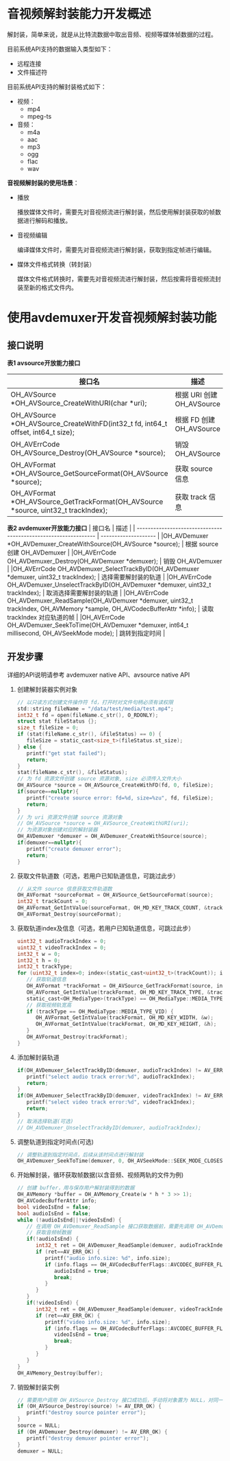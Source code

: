 # 音视频解封装能力开发概述

解封装，简单来说，就是从比特流数据中取出音频、视频等媒体帧数据的过程。

目前系统API支持的数据输入类型如下：

- 远程连接
- 文件描述符

目前系统API支持的解封装格式如下：

- 视频：
  - mp4
  - mpeg-ts
- 音频：
  - m4a
  - aac
  - mp3
  - ogg
  - flac
  - wav

**音视频解封装的使用场景**：

- 播放
  
  播放媒体文件时，需要先对音视频流进行解封装，然后使用解封装获取的帧数据进行解码和播放。

- 音视频编辑
  
  编译媒体文件时，需要先对音视频流进行解封装，获取到指定帧进行编辑。

- 媒体文件格式转换（转封装）

  媒体文件格式转换时，需要先对音视频流进行解封装，然后按需将音视频流封装至新的格式文件内。

# 使用avdemuxer开发音视频解封装功能

## 接口说明

**表1 avsource开放能力接口**

| 接口名                                                       | 描述                 |
| ------------------------------------------------------------ | -------------------- |
| OH_AVSource *OH_AVSource_CreateWithURI(char *uri);  | 根据 URI 创建 OH_AVSource       |
| OH_AVSource *OH_AVSource_CreateWithFD(int32_t fd, int64_t offset, int64_t size);   | 根据 FD 创建OH_AVSource       |
| OH_AVErrCode OH_AVSource_Destroy(OH_AVSource *source);    | 销毁 OH_AVSource       |
| OH_AVFormat *OH_AVSource_GetSourceFormat(OH_AVSource *source);   | 获取 source 信息       |
| OH_AVFormat *OH_AVSource_GetTrackFormat(OH_AVSource *source, uint32_t trackIndex);    | 获取 track 信息       |

**表2 avdemuxer开放能力接口**
| 接口名                                                       | 描述                 |
| --------------------------------------------------------------- | -------------------- |
|OH_AVDemuxer *OH_AVDemuxer_CreateWithSource(OH_AVSource *source);    | 根据 source 创建 OH_AVDemuxer       |
|OH_AVErrCode OH_AVDemuxer_Destroy(OH_AVDemuxer *demuxer);    | 销毁 OH_AVDemuxer       |
|OH_AVErrCode OH_AVDemuxer_SelectTrackByID(OH_AVDemuxer *demuxer, uint32_t trackIndex);    | 选择需要解封装的轨道      |
|OH_AVErrCode OH_AVDemuxer_UnselectTrackByID(OH_AVDemuxer *demuxer, uint32_t trackIndex);    | 取消选择需要解封装的轨道       |
|OH_AVErrCode OH_AVDemuxer_ReadSample(OH_AVDemuxer *demuxer, uint32_t trackIndex, OH_AVMemory *sample, OH_AVCodecBufferAttr *info);    | 读取 trackIndex 对应轨道的帧     |
|OH_AVErrCode OH_AVDemuxer_SeekToTime(OH_AVDemuxer *demuxer, int64_t millisecond, OH_AVSeekMode mode);    | 跳转到指定时间       |


## 开发步骤

详细的API说明请参考 avdemuxer native API、avsource native API

1. 创建解封装器实例对象

   ``` c
   // 以只读方式创建文件操作符 fd，打开时对文件句柄必须有读权限
   std::string fileName = "/data/test/media/test.mp4";
   int32_t fd = open(fileName.c_str(), O_RDONLY);
   struct stat fileStatus {};
   size_t fileSize = 0;
   if (stat(fileName.c_str(), &fileStatus) == 0) {
      fileSize = static_cast<size_t>(fileStatus.st_size);
   } else {
      printf("get stat failed");
      return;
   }
   stat(fileName.c_str(), &fileStatus);
   // 为 fd 资源文件创建 source 资源对象, size 必须传入文件大小
   OH_AVSource *source = OH_AVSource_CreateWithFD(fd, 0, fileSize);
   if(source==nullptr){
      printf("create source error: fd=%d, size=%zu", fd, fileSize);
      return;
   }
   // 为 uri 资源文件创建 source 资源对象
   // OH_AVSource *source = OH_AVSource_CreateWithURI(uri);
   // 为资源对象创建对应的解封装器
   OH_AVDemuxer *demuxer = OH_AVDemuxer_CreateWithSource(source);
   if(demuxer==nullptr){
      printf("create demuxer error");
      return;
   }
   ```



2. 获取文件轨道数（可选，若用户已知轨道信息，可跳过此步）

   ``` c
   // 从文件 source 信息获取文件轨道数
   OH_AVFormat *sourceFormat = OH_AVSource_GetSourceFormat(source);
   int32_t trackCount = 0;
   OH_AVFormat_GetIntValue(sourceFormat, OH_MD_KEY_TRACK_COUNT, &trackCount);
   OH_AVFormat_Destroy(sourceFormat);
   ```

   

3. 获取轨道index及信息（可选，若用户已知轨道信息，可跳过此步）

   ``` c
   uint32_t audioTrackIndex = 0;
   uint32_t videoTrackIndex = 0;
   int32_t w = 0;
   int32_t h = 0;
   int32_t trackType;
   for (uint32_t index=0; index<(static_cast<uint32_t>(trackCount)); index++) {
      // 获取轨道信息
      OH_AVFormat *trackFormat = OH_AVSource_GetTrackFormat(source, index);
      OH_AVFormat_GetIntValue(trackFormat, OH_MD_KEY_TRACK_TYPE, &trackType);
      static_cast<OH_MediaType>(trackType) == OH_MediaType::MEDIA_TYPE_AUD ? audioTrackIndex=index : videoTrackIndex=index;
      // 获取视频轨宽高
      if (trackType == OH_MediaType::MEDIA_TYPE_VID) {
         OH_AVFormat_GetIntValue(trackFormat, OH_MD_KEY_WIDTH, &w);
         OH_AVFormat_GetIntValue(trackFormat, OH_MD_KEY_HEIGHT, &h);
      }
      OH_AVFormat_Destroy(trackFormat);
   }
   ```

   

4. 添加解封装轨道

   ``` c
   if(OH_AVDemuxer_SelectTrackByID(demuxer, audioTrackIndex) != AV_ERR_OK){
      printf("select audio track error:%d", audioTrackIndex);
      return;
   }
   if(OH_AVDemuxer_SelectTrackByID(demuxer, videoTrackIndex) != AV_ERR_OK){
      printf("select video track error:%d", videoTrackIndex);
      return;
   }
   // 取消选择轨道(可选)
   // OH_AVDemuxer_UnselectTrackByID(demuxer, audioTrackIndex);
   ```



5. 调整轨道到指定时间点(可选)

   ``` c
   // 调整轨道到指定时间点，后续从该时间点进行解封装
   OH_AVDemuxer_SeekToTime(demuxer, 0, OH_AVSeekMode::SEEK_MODE_CLOSEST_SYNC);
   ```

6. 开始解封装，循环获取帧数据(以含音频、视频两轨的文件为例)

   ``` c
   // 创建 buffer，用与保存用户解封装得到的数据
   OH_AVMemory *buffer = OH_AVMemory_Create(w * h * 3 >> 1);
   OH_AVCodecBufferAttr info;
   bool videoIsEnd = false;
   bool audioIsEnd = false;
   while (!audioIsEnd||!videoIsEnd) {
      // 在调用 OH_AVDemuxer_ReadSample 接口获取数据前，需要先调用 OH_AVDemuxer_SelectTrackByID 选中需要获取数据的轨道
      // 获取音频帧数据
      if(!audioIsEnd) {
         int32_t ret = OH_AVDemuxer_ReadSample(demuxer, audioTrackIndex, buffer, &info);
         if (ret==AV_ERR_OK) {
            printf("audio info.size: %d", info.size);
            if (info.flags == OH_AVCodecBufferFlags::AVCODEC_BUFFER_FLAGS_EOS) {
               audioIsEnd = true;
               break;
            }
         }
      }
      if(!videoIsEnd) {
         int32_t ret = OH_AVDemuxer_ReadSample(demuxer, videoTrackIndex, buffer, &info);
         if (ret==AV_ERR_OK) {
            printf("video info.size: %d", info.size);
            if (info.flags == OH_AVCodecBufferFlags::AVCODEC_BUFFER_FLAGS_EOS) {
               videoIsEnd = true;
               break;
            }
         }
      }
   }
   OH_AVMemory_Destroy(buffer);
   ```

   

7. 销毁解封装实例

   ``` c
   // 需要用户调用 OH_AVSource_Destroy 接口成功后，手动将对象置为 NULL，对同一对象重复调用 OH_AVSource_Destroy 会导致程序错误
   if (OH_AVSource_Destroy(source) != AV_ERR_OK) {
      printf("destroy source pointer error");
   }
   source = NULL;
   if (OH_AVDemuxer_Destroy(demuxer) != AV_ERR_OK) {
      printf("destroy demuxer pointer error");
   }
   demuxer = NULL;
   ```